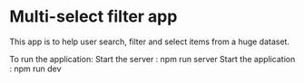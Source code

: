 # Multi-select filter app

This app is to help user search, filter and select items from a huge dataset.

To run the application:
Start the server : npm run server
Start the application : npm run dev
